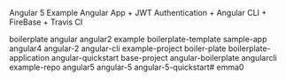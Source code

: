 Angular 5 Example Angular App + JWT Authentication + Angular CLI + FireBase + Travis CI

boilerplate
angular
angular2
example
boilerplate-template
sample-app
angular4
angular-2
angular-cli
example-project
boiler-plate
boilerplate-application
angular-quickstart
base-project
angular-boilerplate
angularcli
example-repo
angular5
angular-5
angular-5-quickstart# emma0
